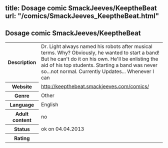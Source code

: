 title: Dosage comic SmackJeeves/KeeptheBeat
url: "/comics/SmackJeeves_KeeptheBeat.html"
---
Dosage comic SmackJeeves/KeeptheBeat
-----------------------------------------

<table class="comicinfo">
<tr>
<th>Description</th><td>Dr. Light always named his robots after musical terms. Why? Obviously, he wanted to start a band! But he can't do it on his own. He'll be enlisting the aid of his top students. Starting a band was never so...not normal. Currently Updates... Whenever I can</td>
</tr>
<tr>
<th>Website</th><td><a href="http://keepthebeat.smackjeeves.com/comics/">http://keepthebeat.smackjeeves.com/comics/</a></td>
</tr>
<tr>
<th>Genre</th><td>Other</td>
</tr>
<tr>
<th>Language</th><td>English</td>
</tr>
<tr>
<th>Adult content</th><td>no</td>
</tr>
<tr>
<th>Status</th><td>ok on 04.04.2013</td>
</tr>
<tr>
<th>Rating</th><td><div class="g-plusone" data-size="standard" data-annotation="bubble"
 data-href="http://keepthebeat.smackjeeves.com/comics/"></div></td>
</tr>
</table>
<script type="text/javascript">
  (function() {
    var po = document.createElement('script'); po.type = 'text/javascript'; po.async = true;
    po.src = 'https://apis.google.com/js/plusone.js';
    var s = document.getElementsByTagName('script')[0]; s.parentNode.insertBefore(po, s);
  })();
</script>
